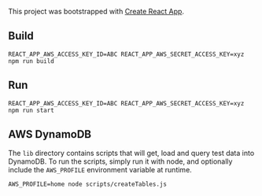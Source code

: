 This project was bootstrapped with [Create React App](https://github.com/facebookincubator/create-react-app).

## Build
```
REACT_APP_AWS_ACCESS_KEY_ID=ABC REACT_APP_AWS_SECRET_ACCESS_KEY=xyz npm run build
```

## Run
```
REACT_APP_AWS_ACCESS_KEY_ID=ABC REACT_APP_AWS_SECRET_ACCESS_KEY=xyz npm run start
```

## AWS DynamoDB
The `lib` directory contains scripts that will get, load and query test data into DynamoDB. To run the scripts, simply run it with node, and optionally include the `AWS_PROFILE` environment variable at runtime.
```
AWS_PROFILE=home node scripts/createTables.js
```
